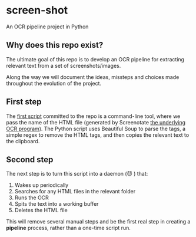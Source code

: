 # screen-shot

An OCR pipeline project in Python

## Why does this repo exist?

The ultimate goal of this repo is to develop an OCR pipeline for extracting relevant text from a set of screenshots/images. 

Along the way we will document the ideas, missteps and choices made throughout the evolution of the project.

## First step

The [first script](https://github.com/leemthompo/screen-shot/blob/main/screenshot_parse.py) committed to the repo is a command-line tool, where we pass the name of the HTML file (generated by Screenotate [the underlying OCR program](https://screenotate.com/)). The Python script uses Beautiful Soup to parse the tags, a simple regex to remove the HTML tags, and then copies the relevant text to the clipboard.

## Second step

The next step is to turn this script into a daemon (😈 ) that:

1. Wakes up periodically
1. Searches for any HTML files in the relevant folder
1. Runs the OCR
1. Spits the text into a working buffer
1. Deletes the HTML file

This will remove several manual steps and be the first real step in creating a **pipeline** process, rather than a one-time script run.
